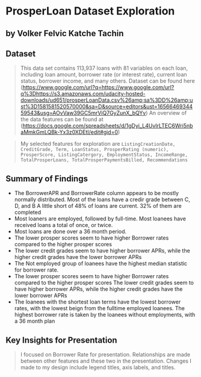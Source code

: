 # ProsperLoan Dataset Exploration
## by Volker Felvic Katche Tachin


## Dataset

> This data set contains 113,937 loans with 81 variables on each loan, including loan amount, borrower rate (or interest rate), current loan status, borrower income, and many others.
> Dataset can be found here (https://www.google.com/url?q=https://www.google.com/url?q%3Dhttps://s3.amazonaws.com/udacity-hosted-downloads/ud651/prosperLoanData.csv%26amp;sa%3DD%26amp;ust%3D1581581520570000&sa=D&source=editors&ust=1656646934459543&usg=AOvVaw39GC5mrViQ7GyZunX_bQYv)
> An overview of the data features can be found at (https://docs.google.com/spreadsheets/d/1gDyi_L4UvIrLTEC6Wri5nbaMmkGmLQBk-Yx3z0XDEtI/edit#gid=0)

> My selected features for exploration are `ListingCreationDate, CreditGrade, Term, LoanStatus, ProsperRating (numeric), ProsperScore, ListingCatergory, EmploymentStatus, IncomeRange, TotalProsperLoans, TotalProsperPaymentsBilled, Recommendations`


## Summary of Findings

- The BorrowerAPR and BorrowerRate column appears to be mostly normally distributed. Most of the loans have a credir grade between C, D, and B A little short of 48% of loans are current. 32% of them are completed
- Most loaners are employed, followed by full-time. Most loanees have received loans a total of once, or twice. 
- Most loans are done over a 36 month period. 
- The lower prosper scores seem to have higher Borrower rates compared to the higher prosper scores
- The lower credit grades seem to have higher borrower APRs, while the higher credit grades have the lower borrower APRs
- The Not employed group of loanees have the highest median statistic for borrower rate.
- The lower prosper scores seem to have higher Borrower rates compared to the higher prosper scores The lower credit grades seem to have higher borrower APRs, while the higher credit grades have the lower borrower APRs
- The loanees with the shortest loan terms have the lowest borrower rates, with the lowest beign from the fulltime employed loanees. The highest borrower rate is taken by the loanees without employments, with a 36 month plan


## Key Insights for Presentation

> I focused on Borrower Rate for presentation. Relationships are made between other features and these two in the presentation. Changes I made to my design include legend titles, axis labels, and titles.

